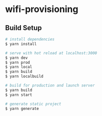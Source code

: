 # wifi-provisioning

## Build Setup

```bash
# install dependencies
$ yarn install

# serve with hot reload at localhost:3000
$ yarn dev
$ yarn prod
$ yarn local
$ yarn build
$ yarn localbuild

# build for production and launch server
$ yarn build
$ yarn start

# generate static project
$ yarn generate
```

